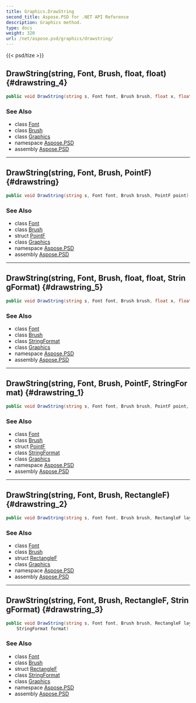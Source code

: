```yaml
---
title: Graphics.DrawString
second_title: Aspose.PSD for .NET API Reference
description: Graphics method. 
type: docs
weight: 320
url: /net/aspose.psd/graphics/drawstring/
---
```

{{< psd/tize >}}
## DrawString(string, Font, Brush, float, float) {#drawstring_4}

```csharp
public void DrawString(string s, Font font, Brush brush, float x, float y)
```

### See Also

* class [Font](../../font/)
* class [Brush](../../brush/)
* class [Graphics](../)
* namespace [Aspose.PSD](../../graphics/)
* assembly [Aspose.PSD](../../../)

---

## DrawString(string, Font, Brush, PointF) {#drawstring}

```csharp
public void DrawString(string s, Font font, Brush brush, PointF point)
```

### See Also

* class [Font](../../font/)
* class [Brush](../../brush/)
* struct [PointF](../../pointf/)
* class [Graphics](../)
* namespace [Aspose.PSD](../../graphics/)
* assembly [Aspose.PSD](../../../)

---

## DrawString(string, Font, Brush, float, float, StringFormat) {#drawstring_5}

```csharp
public void DrawString(string s, Font font, Brush brush, float x, float y, StringFormat format)
```

### See Also

* class [Font](../../font/)
* class [Brush](../../brush/)
* class [StringFormat](../../stringformat/)
* class [Graphics](../)
* namespace [Aspose.PSD](../../graphics/)
* assembly [Aspose.PSD](../../../)

---

## DrawString(string, Font, Brush, PointF, StringFormat) {#drawstring_1}

```csharp
public void DrawString(string s, Font font, Brush brush, PointF point, StringFormat format)
```

### See Also

* class [Font](../../font/)
* class [Brush](../../brush/)
* struct [PointF](../../pointf/)
* class [StringFormat](../../stringformat/)
* class [Graphics](../)
* namespace [Aspose.PSD](../../graphics/)
* assembly [Aspose.PSD](../../../)

---

## DrawString(string, Font, Brush, RectangleF) {#drawstring_2}

```csharp
public void DrawString(string s, Font font, Brush brush, RectangleF layoutRectangle)
```

### See Also

* class [Font](../../font/)
* class [Brush](../../brush/)
* struct [RectangleF](../../rectanglef/)
* class [Graphics](../)
* namespace [Aspose.PSD](../../graphics/)
* assembly [Aspose.PSD](../../../)

---

## DrawString(string, Font, Brush, RectangleF, StringFormat) {#drawstring_3}

```csharp
public void DrawString(string s, Font font, Brush brush, RectangleF layoutRectangle, 
    StringFormat format)
```

### See Also

* class [Font](../../font/)
* class [Brush](../../brush/)
* struct [RectangleF](../../rectanglef/)
* class [StringFormat](../../stringformat/)
* class [Graphics](../)
* namespace [Aspose.PSD](../../graphics/)
* assembly [Aspose.PSD](../../../)


